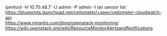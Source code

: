 ipmitool -H 10.70.48.7 -U admin -P admin -I lan sensor list
https://blueprints.launchpad.net/ceilometer/+spec/ceilometer-cloudwatch-api   
https://www.mirantis.com/blog/openstack-monitoring/   
https://wiki.openstack.org/wiki/ResourceMonitorAlertsandNotifications   
